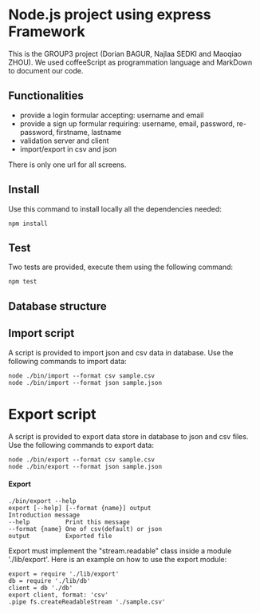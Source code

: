 # Node.js project using express Framework

This is the GROUP3 project (Dorian BAGUR, Najlaa SEDKI and Maoqiao ZHOU).
We used coffeeScript as programmation language and MarkDown to document our code.

## Functionalities
* provide a login formular accepting: username and email
* provide a sign up formular requiring: username, email, password, re-password, firstname, lastname
* validation server and client
* import/export in csv and json

There is only one url for all screens.

## Install
Use this command to install locally all the dependencies needed:
```
npm install
```

## Test
Two tests are provided, execute them using the following command:
```
npm test
```

## Database structure

## Import script
A script is provided to import json and csv data in database. Use the following commands to import data:

```
node ./bin/import --format csv sample.csv
node ./bin/import --format json sample.json
```

# Export script
A script is provided to export data store in database to json and csv files. Use the following commands to export data:

```
node ./bin/export --format csv sample.csv
node ./bin/export --format json sample.json
```

#### Export

```
./bin/export --help
export [--help] [--format {name}] output
Introduction message
--help          Print this message
--format {name} One of csv(default) or json
output          Exported file
```

Export must implement the "stream.readable" class inside a module './lib/export'. Here is an example on how to use the export module:

```
export = require './lib/export'
db = require './lib/db'
client = db './db'
export client, format: 'csv'
.pipe fs.createReadableStream './sample.csv'
```
